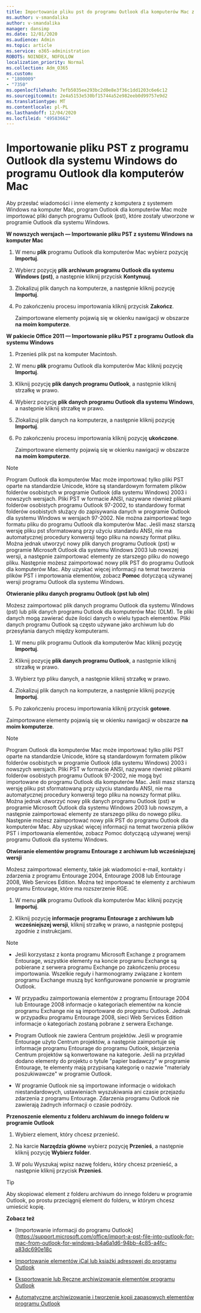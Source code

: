 ```yaml
---
title: Importowanie pliku pst do programu Outlook dla komputerów Mac z programu Outlook dla systemu Windows
ms.author: v-smandalika
author: v-smandalika
manager: dansimp
ms.date: 12/01/2020
ms.audience: Admin
ms.topic: article
ms.service: o365-administration
ROBOTS: NOINDEX, NOFOLLOW
localization_priority: Normal
ms.collection: Adm_O365
ms.custom:
- "1800009"
- "7350"
ms.openlocfilehash: 7efb5035ee293bc2d0e8e3f36c1dd1203c6e6c12
ms.sourcegitcommit: 2e4a5153e530bf15744a52e982eeb0d99757e9d2
ms.translationtype: MT
ms.contentlocale: pl-PL
ms.lasthandoff: 12/04/2020
ms.locfileid: "49583662"
---
```

# <a name="import-a-pst-file-from-outlook-for-windows-to-outlook-for-mac"></a>Importowanie pliku PST z programu Outlook dla systemu Windows do programu Outlook dla komputerów Mac 

Aby przesłać wiadomości i inne elementy z komputera z systemem Windows na komputer Mac, program Outlook dla komputerów Mac może importować pliki danych programu Outlook (pst), które zostały utworzone w programie Outlook dla systemu Windows.

**W nowszych wersjach — Importowanie pliku PST z systemu Windows na komputer Mac**

1. W menu **plik** programu Outlook dla komputerów Mac wybierz pozycję **Importuj**.

2. Wybierz pozycję **plik archiwum programu Outlook dla systemu Windows (pst)**, a następnie kliknij przycisk **Kontynuuj**.

3. Zlokalizuj plik danych na komputerze, a następnie kliknij pozycję **Importuj**.

4. Po zakończeniu procesu importowania kliknij przycisk **Zakończ**.

   Zaimportowane elementy pojawią się w okienku nawigacji w obszarze **na moim komputerze**.


**W pakiecie Office 2011 — Importowanie pliku PST z programu Outlook dla systemu Windows**

1. Przenieś plik pst na komputer Macintosh.

2. W menu **plik** programu Outlook dla komputerów Mac kliknij pozycję **Importuj**.

3. Kliknij pozycję **plik danych programu Outlook**, a następnie kliknij strzałkę w prawo.

4. Wybierz pozycję **plik danych programu Outlook dla systemu Windows**, a następnie kliknij strzałkę w prawo.

5. Zlokalizuj plik danych na komputerze, a następnie kliknij pozycję **Importuj**.

6. Po zakończeniu procesu importowania kliknij pozycję **ukończone**.

   Zaimportowane elementy pojawią się w okienku nawigacji w obszarze **na moim komputerze**.

> [!NOTE]
> Program Outlook dla komputerów Mac może importować tylko pliki PST oparte na standardzie Unicode, które są standardowym formatem plików folderów osobistych w programie Outlook (dla systemu Windows) 2003 i nowszych wersjach. Pliki PST w formacie ANSI, nazywane również plikami folderów osobistych programu Outlook 97-2002, to standardowy format folderów osobistych służący do zapisywania danych w programie Outlook dla systemu Windows w wersjach 97-2002. Nie można zaimportować tego formatu pliku do programu Outlook dla komputerów Mac. Jeśli masz starszą wersję pliku pst sformatowaną przy użyciu standardu ANSI, nie ma automatycznej procedury konwersji tego pliku na nowszy format pliku. Można jednak utworzyć nowy plik danych programu Outlook (pst) w programie Microsoft Outlook dla systemu Windows 2003 lub nowszej wersji, a następnie zaimportować elementy ze starszego pliku do nowego pliku. Następnie możesz zaimportować nowy plik PST do programu Outlook dla komputerów Mac. Aby uzyskać więcej informacji na temat tworzenia plików PST i importowania elementów, zobacz **Pomoc** dotyczącą używanej wersji programu Outlook dla systemu Windows.

**Otwieranie pliku danych programu Outlook (pst lub olm)**

Możesz zaimportować plik danych programu Outlook dla systemu Windows (pst) lub plik danych programu Outlook dla komputerów Mac (OLM). Te pliki danych mogą zawierać duże ilości danych o wielu typach elementów. Pliki danych programu Outlook są często używane jako archiwum lub do przesyłania danych między komputerami.

1. W menu plik programu Outlook dla komputerów Mac kliknij pozycję **Importuj**.

2. Kliknij pozycję **plik danych programu Outlook**, a następnie kliknij strzałkę w prawo.

3. Wybierz typ pliku danych, a następnie kliknij strzałkę w prawo.

4. Zlokalizuj plik danych na komputerze, a następnie kliknij pozycję **Importuj**.

5. Po zakończeniu procesu importowania kliknij przycisk **gotowe**.

Zaimportowane elementy pojawią się w okienku nawigacji w obszarze **na moim komputerze**.

> [!NOTE]
> Program Outlook dla komputerów Mac może importować tylko pliki PST oparte na standardzie Unicode, które są standardowym formatem plików folderów osobistych w programie Outlook (dla systemu Windows) 2003 i nowszych wersjach. Pliki PST w formacie ANSI, nazywane również plikami folderów osobistych programu Outlook 97-2002, nie mogą być importowane do programu Outlook dla komputerów Mac. Jeśli masz starszą wersję pliku pst sformatowaną przy użyciu standardu ANSI, nie ma automatycznej procedury konwersji tego pliku na nowszy format pliku. Można jednak utworzyć nowy plik danych programu Outlook (pst) w programie Microsoft Outlook dla systemu Windows 2003 lub nowszym, a następnie zaimportować elementy ze starszego pliku do nowego pliku. Następnie możesz zaimportować nowy plik PST do programu Outlook dla komputerów Mac. Aby uzyskać więcej informacji na temat tworzenia plików PST i importowania elementów, zobacz Pomoc dotyczącą używanej wersji programu Outlook dla systemu Windows. 

**Otwieranie elementów programu Entourage z archiwum lub wcześniejszej wersji**

Możesz zaimportować elementy, takie jak wiadomości e-mail, kontakty i zdarzenia z programu Entourage 2004, Entourage 2008 lub Entourage 2008, Web Services Edition. Można też importować te elementy z archiwum programu Entourage, które ma rozszerzenie RGE.

1. W menu **plik** programu Outlook dla komputerów Mac kliknij pozycję **Importuj**.

2. Kliknij pozycję **informacje programu Entourage z archiwum lub wcześniejszej wersji**, kliknij strzałkę w prawo, a następnie postępuj zgodnie z instrukcjami.

> [!NOTE]
- Jeśli korzystasz z konta programu Microsoft Exchange z programem Entourage, wszystkie elementy na koncie programu Exchange są pobierane z serwera programu Exchange po zakończeniu procesu importowania. Wszelkie reguły i harmonogramy związane z kontem programu Exchange muszą być konfigurowane ponownie w programie Outlook.

- W przypadku zaimportowania elementów z programu Entourage 2004 lub Entourage 2008 informacje o kategoriach elementów na koncie programu Exchange nie są importowane do programu Outlook. Jednak w przypadku programu Entourage 2008, sieci Web Services Edition informacje o kategoriach zostaną pobrane z serwera Exchange.

- Program Outlook nie zawiera Centrum projektów. Jeśli w programie Entourage użyto Centrum projektów, a następnie zaimportuje się informacje programu Entourage do programu Outlook, skojarzenia Centrum projektów są konwertowane na kategorie. Jeśli na przykład dodano elementy do projektu o tytule "papier badawczy" w programie Entourage, te elementy mają przypisaną kategorię o nazwie "materiały poszukiwawcze" w programie Outlook.

- W programie Outlook nie są importowane informacje o widokach niestandardowych, ustawieniach wyszukiwania ani czasie przejazdu zdarzenia z programu Entourage. Zdarzenia programu Outlook nie zawierają żadnych informacji o czasie podróży.

**Przenoszenie elementu z folderu archiwum do innego folderu w programie Outlook**

1. Wybierz element, który chcesz przenieść.

2. Na karcie **Narzędzia główne** wybierz pozycję **Przenieś**, a następnie kliknij pozycję **Wybierz folder**.

3. W polu Wyszukaj wpisz nazwę folderu, który chcesz przenieść, a następnie kliknij przycisk **Przenieś**.

> [!TIP]
> Aby skopiować element z folderu archiwum do innego folderu w programie Outlook, po prostu przeciągnij element do folderu, w którym chcesz umieścić kopię.

**Zobacz też**

- [Importowanie informacji do programu Outlook] (https://support.microsoft.com/office/import-a-pst-file-into-outlook-for-mac-from-outlook-for-windows-b4a6a1d6-94bb-4c85-a4fc-a83dc690e18c

- [Importowanie elementów iCal lub książki adresowej do programu Outlook](https://support.microsoft.com/office/import-ical-or-address-book-items-into-outlook-for-mac-0450a248-6a40-4f84-ba9c-6c545bc11639)


- [Eksportowanie lub Ręczne archiwizowanie elementów programu Outlook](https://support.microsoft.com/office/export-items-to-an-archive-file-in-outlook-for-mac-281a62bf-cc42-46b1-9ad5-6bda80ca3106)

- [Automatyczne archiwizowanie i tworzenie kopii zapasowych elementów programu Outlook](https://support.microsoft.com/office/automatically-archive-or-back-up-outlook-for-mac-items-441fcce5-2262-4b64-ac8c-fa949df989f5)

